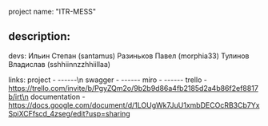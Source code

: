 project name:
"ITR-MESS"

description:
-----------

devs:
Ильин Степан (santamus) 
Разиньков Павел (morphia33)
Тулинов Владислав (sshhiinnzzhhiillaa)

links:
project - ------\n
swagger - ------
miro - ------
trello - https://trello.com/invite/b/PgyZQm2o/9b2b9d86a4fb2185d2a4b86f2ef8817b/irt\n
documentation - https://docs.google.com/document/d/1LOUgWk7JuU1xmbDECOcRB3Cb7YxSpiXCFfscd_4zseg/edit?usp=sharing
